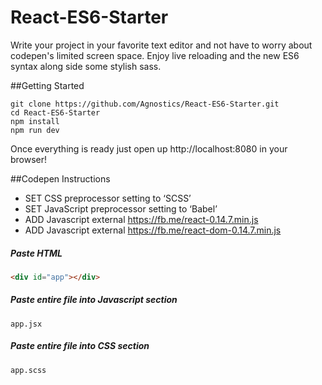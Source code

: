 
# React-ES6-Starter
Write your project in your favorite text editor and not have to worry about codepen's limited screen space. Enjoy live reloading and the new ES6 syntax along side some stylish sass.

##Getting Started
```
git clone https://github.com/Agnostics/React-ES6-Starter.git
cd React-ES6-Starter
npm install
npm run dev
```
Once everything is ready just open up http://localhost:8080 in your browser!

##Codepen Instructions    
- SET CSS preprocessor setting to ‘SCSS’
- SET JavaScript preprocessor setting to ‘Babel’
- ADD Javascript external https://fb.me/react-0.14.7.min.js
- ADD Javascript external https://fb.me/react-dom-0.14.7.min.js

##### Paste HTML
```html
<div id="app"></div>
```

##### Paste entire file into Javascript section
```
app.jsx
```

##### Paste entire file into CSS section
```
app.scss
```
